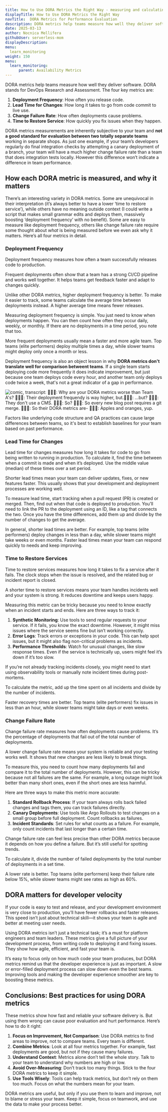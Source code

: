 ```yaml
---
title: How to Use DORA Metrics the Right Way - measuring and calculating your team's Ops performance
displayTitle: How to Use DORA Metrics the Right Way
navTitle:  DORA Metrics for Performance Evaluation
description: DORA metrics help teams measure how well they deliver software. DORA stands for DevOps Research and Assessment.
date: 2025-03-13
author: Nocnica Mellifera
githubUser: serverless-mom
displayDescription: 
menu:
  learn_monitoring
weight: 150
menu:
  learn_monitoring:
      parent: Availability Metrics
---
```


DORA metrics help teams measure how well they deliver software. DORA stands for DevOps Research and Assessment. The four key metrics are:

1. **Deployment Frequency**: How often you release code.
2. **Lead Time for Changes**: How long it takes to go from code commit to live use.
3. **Change Failure Rate**: How often deployments cause problems.
4. **Time to Restore Service**: How quickly you fix issues when they happen.

DORA metrics measurements are inherently subjective to your team and **not a good standard for evaluation between two totally separate teams** working in separate shops. As just one example, if your team’s developers regularly do final integration checks by attempting a canary deployment of a branch, your team will have a much higher change failure rate than a team that does integration tests locally. However this difference won’t indicate a difference in team performance.

## How each DORA metric is measured, and why it matters

There’s an interesting variety in DORA metrics. Some are unequivocal in their interpretation (it’s always better to have a lower ‘time to restore service’), while others have no meaning outside context (I could write a script that makes small grammar edits and deploys them, massively boosting ‘deployment frequency’ with no benefit). Some are easy to measure like deployment frequency, others like change failure rate require some thought about *what* is being measured before we even ask why it matters. Here’s all four metrics in detail.

### Deployment Frequency

Deployment frequency measures how often a team successfully releases code to production.

Frequent deployments often show that a team has a strong CI/CD pipeline and works well together. It helps teams get feedback faster and adapt to changes quickly.

Unlike other DORA metrics, higher deployment frequency is better. To make it easier to track, some teams calculate the average time between deployments instead. A higher average time means fewer releases.

Measuring deployment frequency is simple. You just need to know when deployments happen. You can then count how often they occur daily, weekly, or monthly. If there are no deployments in a time period, you note that too.

More frequent deployments usually mean a faster and more agile team. Top teams (elite performers) deploy multiple times a day, while slower teams might deploy only once a month or less.

Deployment frequency is also an object lesson in why **DORA metrics don't translate well for comparison betweent teams**. If a single team starts deploying code more frequently it does indicate improvement, but just because one team deploys code every hour, and another team only deploys code twice a week, that's not a great indicator of a gap in performance.

![comic, transcript: 🧑🏻‍💼: Why are your DORA metrics worse than Team A's? 🧑🏽‍💻: Their deployment frequendy is way higher, but.🧑🏻‍💼: ...but? 🧑🏽‍💻: They don't use a CMS. 🧑🏻‍💼: So? 🧑🏽‍💻: So every new blog post requires a git merge. 🧑🏻‍💼: So their DORA metrics are- 🧑🏽‍💻: Apples and oranges, yup.](images/learn/dora-metrics01.png)

Factors like underlying code structure and QA practices can cause large differences between teams, so it's best to establish baselines for your team based on past performance.

### Lead Time for Changes

Lead time for changes measures how long it takes for code to go from being written to running in production. To calculate it, find the time between when a commit is made and when it’s deployed. Use the middle value (median) of these times over a set period.

Shorter lead times mean your team can deliver updates, fixes, or new features faster. This usually shows that your development and deployment processes are working well.

To measure lead time, start tracking when a pull request (PR) is created or merged. Then, find out when that code is deployed to production. You’ll need to link the PR to the deployment using an ID, like a tag that connects the two. Once you have the time differences, add them up and divide by the number of changes to get the average.

In general, shorter lead times are better. For example, top teams (elite performers) deploy changes in less than a day, while slower teams might take weeks or even months. Faster lead times mean your team can respond quickly to needs and keep improving.

### Time to Restore Services

Time to restore services measures how long it takes to fix a service after it fails. The clock stops when the issue is resolved, and the related bug or incident report is closed.

A shorter time to restore services means your team handles incidents well and your system is strong. It reduces downtime and keeps users happy.

Measuring this metric can be tricky because you need to know exactly when an incident starts and ends. Here are three ways to track it:

1. **Synthetic Monitoring**: Use tools to send regular requests to your service. If it fails, you know the exact downtime. However, it might miss issues where the service seems fine but isn’t working correctly.
2. **Error Logs**: Track errors or exceptions in your code. This can help spot issues, but it might also flag non-critical problems as incidents.
3. **Performance Thresholds**: Watch for unusual changes, like slow response times. Even if the service is technically up, users might feel it’s down if it’s too slow.

If you’re not already tracking incidents closely, you might need to start using observability tools or manually note incident times during post-mortems.

To calculate the metric, add up the time spent on all incidents and divide by the number of incidents.

Faster recovery times are better. Top teams (elite performers) fix issues in less than an hour, while slower teams might take days or even weeks.

### Change Failure Rate

Change failure rate measures how often deployments cause problems. It’s the percentage of deployments that fail out of the total number of deployments.

A lower change failure rate means your system is reliable and your testing works well. It shows that new changes are less likely to break things.

To measure this, you need to count how many deployments fail and compare it to the total number of deployments. However, this can be tricky because not all failures are the same. For example, a long outage might look better than many short ones, even if the short ones are less harmful.

Here are three ways to make this metric more accurate:

1. **Standard Rollback Process**: If your team always rolls back failed changes and tags them, you can track failures directly.
2. **Canary Deployments**: Use tools like Argo Rollouts to test changes on a small group before full deployment. Count rollbacks as failures.
3. **Incident Standards**: Set rules for what counts as a failure. For example, only count incidents that last longer than a certain time.

Change failure rate can feel less precise than other DORA metrics because it depends on how you define a failure. But it’s still useful for spotting trends.

To calculate it, divide the number of failed deployments by the total number of deployments in a set time.

A lower rate is better. Top teams (elite performers) keep their failure rate below 15%, while slower teams might see rates as high as 60%.

## DORA matters for developer velocity

If your code is easy to test and release, and your development environment is very close to production, you’ll have fewer rollbacks and faster releases. This speed isn’t just about technical skill—it shows your team is agile and better at meeting user needs.

Using DORA metrics isn’t just a technical task; it’s a must for platform engineers and team leaders. These metrics give a full picture of your development process, from writing code to deploying it and fixing issues. They show how agile, efficient, and fast your team is.

It’s easy to focus only on how much code your team produces, but DORA metrics remind us that the developer experience is just as important. A slow or error-filled deployment process can slow down even the best teams. Improving tools and making the developer experience smoother are key to boosting these metrics.

## Conclusions: Best practices for using DORA metrics

These metrics show how fast and reliable your software delivery is. But using them wrong can cause poor evaluation and hurt performance. Here’s how to do it right:

1. **Focus on Improvement, Not Comparison**: Use DORA metrics to find areas to improve, not to compare teams. Every team is different.
2. **Combine Metrics**: Look at all four metrics together. For example, fast deployments are good, but not if they cause many failures.
3. **Understand Context**: Metrics alone don’t tell the whole story. Talk to your team to understand why numbers are high or low.
4. **Avoid Over-Measuring**: Don’t track too many things. Stick to the four DORA metrics to keep it simple.
5. **Use Tools Wisely**: Tools can help track metrics, but don’t rely on them too much. Focus on what the numbers mean for your team.

DORA metrics are useful, but only if you use them to learn and improve, not to blame or stress your team. Keep it simple, focus on teamwork, and use the data to make your process better.